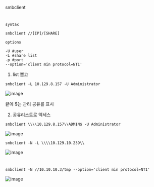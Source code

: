 smbclient
#
`syntax`
```
smbclient //[IP]/[SHARE]
```
`options`
```
-U #user
-L #share list
-p #port
--option='client min protocol=NT1'
```

1. list 뽑고
```
smbclient -L 10.129.8.157 -U Administrator 
```
![image](https://user-images.githubusercontent.com/61821641/148740891-999c4e16-d140-46e0-8047-e84f9a0ed2c0.png)

끝에 $는 관리 공유를 표시

2. 공유리스트로 액세스

```
smbclient \\\\10.129.8.157\\ADMIN$ -U Administrator 
```
![image](https://user-images.githubusercontent.com/61821641/148741212-fd257a37-372c-40d9-90f0-836731b71bc7.png)

```
smbclient -N -L \\\\10.129.10.239\\ 
```
![image](https://user-images.githubusercontent.com/61821641/148744022-126985cc-7d49-4c07-ac6f-86a6c313c762.png)
#
```
smbclient -N //10.10.10.3/tmp --option='client min protocol=NT1'
```
![image](https://user-images.githubusercontent.com/61821641/152251024-fbc0ccd1-7043-45ef-8082-9d4ffb1b7e6f.png)
